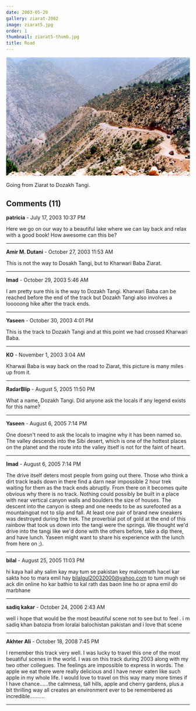 ```yaml
---
date: 2003-05-20
gallery: ziarat-2002
image: ziarat5.jpg
order: 1
thumbnail: ziarat5-thumb.jpg
title: Road
---
```


![Road](./ziarat5.jpg)

Going from Ziarat to Dozakh Tangi.

<div id="comments">

## Comments (11)

**patricia** - July 17, 2003 10:37 PM

Here we go on our way to a beautiful lake where we can lay back and relax with a good book! How awesome can this be?

---

**Amir M. Dutani** - October 27, 2003 11:53 AM

This is not the way to Dosakh Tangi, but to Kharwari Baba Ziarat.

---

**Imad** - October 29, 2003  5:46 AM

I am pretty sure this is the way to Dozakh Tangi. Kharwari Baba can be reached before the end of the track but Dozakh Tangi also involves a looooong hike after the track ends.

---

**Yaseen** - October 30, 2003  4:01 PM

This is the track to Dozakh Tangi and at this point we had crossed Kharwari Baba.

---

**KO** - November  1, 2003  3:04 AM

Kharwai Baba is way back on the road to Ziarat, this picture is many miles up from it.

---

**RadarBlip** - August  5, 2005 11:50 PM

What a name, Dozakh Tangi. Did anyone ask the locals if any legend exists for this name?

---

**Yaseen** - August  6, 2005  7:14 PM

One doesn't need to ask the locals to imagine why it has been named so. The valley descends into the Sibi desert, which is one of the hottest places on the planet and the route into the valley itself is not for the faint of heart.

---

**Imad** - August  6, 2005  7:14 PM

The drive itself deters most people from going out there. Those who think a dirt track leads down in there find a darn near impossible 2 hour trek waiting for them as the track ends abruptly. From there on it becomes quite obvious why there is no track. Nothing could possibly be built in a place with near vertical canyon walls and boulders the size of houses. The descent into the canyon is steep and one needs to be as surefooted as a mountaingoat not to slip and fall. At least one pair of brand new sneakers was destroyed during the trek. The proverbial pot of gold at the end of this rainbow that took us down into the tangi were the springs. We thought we'd drive into the tangi like we'd done with the others before, take a dip there, and have lunch. Yaseen might want to share his experience with the lunch from here on ;).

---

**bilal** - August 25, 2005 11:03 PM

hi kaya hail ahy salim kay may tum se pakistan key maloomath hacel kar sakta hoo to mara emil hay bilalgul20032000@yahoo.com to tum mugh se ack din online ho kar bathio to kal rath das baon line ho or apna emil do marbhane

---

**sadiq kakar** - October 24, 2006  2:43 AM

well i hope that would be the most beautiful scene not to see but to feel . i m sadiq khan batozia from loralai balochistan pakistan and i love that scene

---

**Akhter Ali** - October 18, 2008  7:45 PM

I remember this track very well. I was lucky to travel this one of the most beuatiful scenes in the world. I was on this track during 2003 along with my two other collegues. The feelings are impossible to express in words. The apple we eat there were really delicious and I have never eaten like such apple in my whole life. I would love to travel on this way many more times if I have chance......the calmness, tall hills, apple and cherry gardens, plus a bit thrilling way all creates an environment ever to be remembered as incredible..........

---

</div>